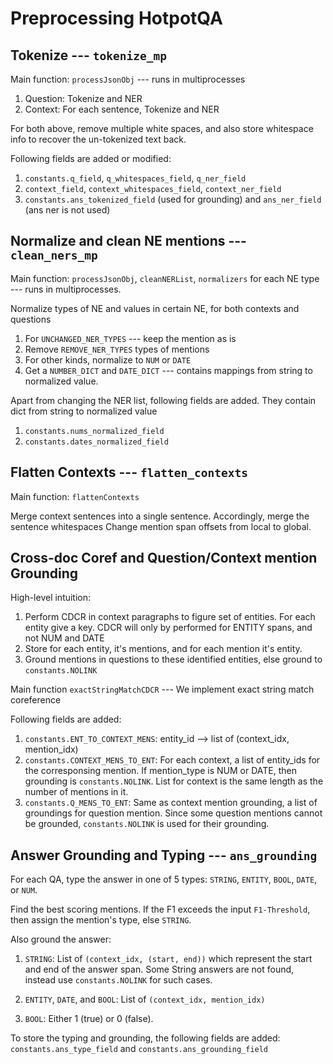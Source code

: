 # Preprocessing HotpotQA

## Tokenize --- ```tokenize_mp```
Main function: ```processJsonObj``` --- runs in multiprocesses

1. Question: Tokenize and NER 
2. Context: For each sentence, Tokenize and NER

For both above, remove multiple white spaces, and also store whitespace info to recover the un-tokenized text back.

Following fields are added or modified:
1. ```constants.q_field```, ```q_whitespaces_field```, ```q_ner_field```
2. ```context_field```, ```context_whitespaces_field```, ```context_ner_field```
3. ```constants.ans_tokenized_field``` (used for grounding) and ```ans_ner_field``` (ans ner is not used)  



## Normalize and clean NE mentions --- ```clean_ners_mp```
Main function: ```processJsonObj```, ```cleanNERList```, ```normalizers``` for each NE type
--- runs in multiprocesses.

Normalize types of NE and values in certain NE, for both contexts and questions

1. For ```UNCHANGED_NER_TYPES``` --- keep the mention as is
2. Remove ```REMOVE_NER_TYPES``` types of mentions
3. For other kinds, normalize to ```NUM``` or ```DATE```
4. Get a ```NUMBER_DICT``` and ```DATE_DICT``` --- contains mappings from string to normalized value.

Apart from changing the NER list, following fields are added.
They contain dict from  string to normalized value
1. ```constants.nums_normalized_field```
2. ```constants.dates_normalized_field```


## Flatten Contexts --- ```flatten_contexts```
Main function: ```flattenContexts```

Merge context sentences into a single sentence.
Accordingly, merge the sentence whitespaces
Change mention span offsets from local to global.


## Cross-doc Coref and Question/Context mention Grounding
High-level intuition:
1. Perform CDCR in context paragraphs to figure set of entities. For each entity give a key.
CDCR will only by performed for ENTITY spans, and not NUM and DATE
2. Store for each entity, it's mentions, and for each mention it's entity.
3. Ground mentions in questions to these identified entities, else ground to ```constants.NOLINK```

Main function ```exactStringMatchCDCR``` ---  We implement exact string match coreference

Following fields are added:
1. ```constants.ENT_TO_CONTEXT_MENS```: entity_id --> list of (context_idx, mention_idx)  
2. ```constants.CONTEXT_MENS_TO_ENT```: For each context, a list of entity_ids for the corresponsing mention.
If mention_type is NUM or DATE, then grounding is ```constants.NOLINK```.
List for context is the same length as the number of mentions in it.
3. ```constants.Q_MENS_TO_ENT```: Same as context mention grounding,  a list of groundings for question mention.
Since some question mentions cannot be grounded, ```constants.NOLINK``` is used for their grounding.


## Answer Grounding and Typing --- ```ans_grounding```
For each QA, type the answer in one of 5 types:
```STRING```, ```ENTITY```, ```BOOL```, ```DATE```, or ```NUM```.

Find the best scoring mentions.
If the F1 exceeds the input ```F1-Threshold```, then assign the mention's type, else ```STRING```.

Also ground the answer: 
1. ```STRING```: List of ```(context_idx, (start, end))``` which represent the start and end of the answer span.
Some String answers are not found, instead use ```constants.NOLINK``` for such cases.

2. ```ENTITY```, ```DATE```, and ```BOOL```: List of ```(context_idx, mention_idx)```

3. ```BOOL```: Either 1 (true) or 0 (false).

To store the typing and grounding, the following fields are added:
```constants.ans_type_field``` and ```constants.ans_grounding_field```







 



